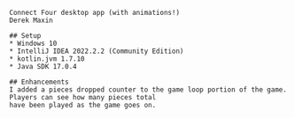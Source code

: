     Connect Four desktop app (with animations!)
    Derek Maxin 
 
    ## Setup
    * Windows 10
    * IntelliJ IDEA 2022.2.2 (Community Edition)
    * kotlin.jvm 1.7.10
    * Java SDK 17.0.4
 
    ## Enhancements
    I added a pieces dropped counter to the game loop portion of the game. Players can see how many pieces total
    have been played as the game goes on.
